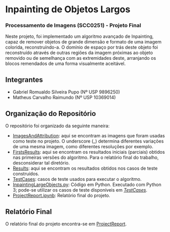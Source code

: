 # Inpainting de Objetos Largos
### Processamento de Imagens (SCC0251) - Projeto Final
Neste projeto, foi implementado um algoritmo avançado de Inpainting, capaz de remover objetos de grande dimensão e formato de uma imagem colorida, reconstruíndo-a. O domínio de espaço por trás deste objeto foi reconstruído através de outras regiões da imagem próximas ao objeto removido ou de semelhança com as extremidades deste, arranjando os blocos remendados de uma forma visualmente aceitável.

## Integrantes
* Gabriel Romualdo Silveira Pupo (Nº USP 9896250)
* Matheus Carvalho Raimundo (Nº USP 10369014)

## Organização do Repositório
O repositório foi organizado da seguinte maneira:
* [ImagesAndAttribution](ImagesAndAttribution): aqui se encontram as imagens que foram usadas como teste no projeto. O underscore (\_) determina diferentes variações de uma mesma imagem, como diferentes resoluções por exemplo.
* [FirstsResults](FirstsResults): aqui se encontram os resultados iniciais (parciais) obtidos nas primeiras versões do algoritmo. Para o relatório final do trabalho, desconsiderar tal diretório.
* [Results](Results): aqui se encontram os resultados obtidos nos casos de teste construídos.
* [TestCases](TestCases): casos de teste usados para executar o algoritmo.
* [InpaintingLargeObjects.py](InpaintingLargeObjects.py): Código em Python. Executado com Python 3; pode-se utilizar os casos de teste disponíveis em [_TestCases_](TestCases).
* [ProjectReport.ipynb](ProjectReport.ipynb): Relatório final do projeto.

## Relatório Final
O relatório final do projeto encontra-se em [ProjectReport](ProjectReport.ipynb).
